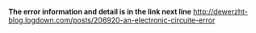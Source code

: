 **The error information and detail is in the link next line**
http://dewerzht-blog.logdown.com/posts/206920-an-electronic-circuite-error